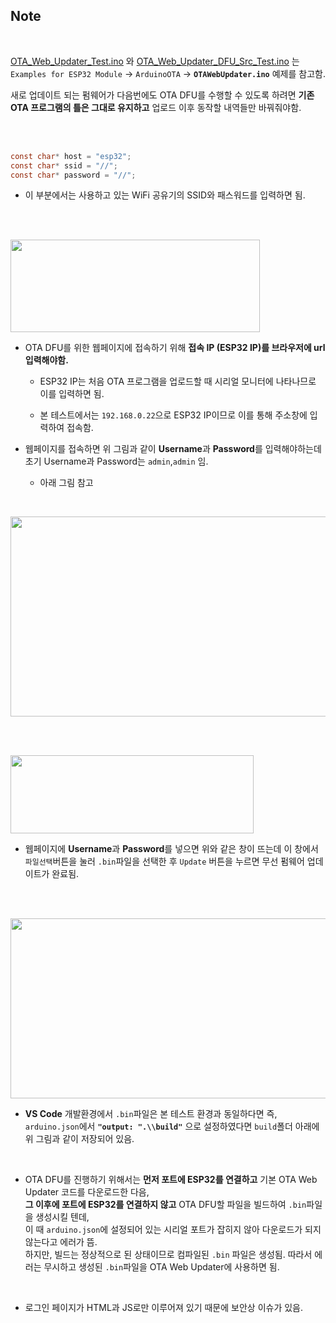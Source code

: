 ## Note

<br>

[OTA_Web_Updater_Test.ino](https://github.com/taejin-seong/ESP32-Test-and-Project-Using-Arduino-Lib/tree/master/ESP32%20DevKitC%20V4/T06.%20OTA%20Web%20Updater) 와
[OTA_Web_Updater_DFU_Src_Test.ino](https://github.com/taejin-seong/ESP32-Test-and-Project-Using-Arduino-Lib/tree/master/ESP32%20DevKitC%20V4/T06.%20OTA%20Web%20Updater%20DFU%20Src)
 는 `Examples for ESP32 Module` → `ArduinoOTA` → **`OTAWebUpdater.ino`** 예제를 참고함.
 
새로 업데이트 되는 펌웨어가 다음번에도 OTA DFU를 수행할 수 있도록 하려면 **기존 OTA 프로그램의 틀은 그대로 유지하고** 업로드 이후 동작할 내역들만 바꿔줘야함.
 
 <br>
 <br>
 
 ```C
 const char* host = "esp32";
 const char* ssid = "//";
 const char* password = "//";
 ```
 * 이 부분에서는 사용하고 있는 WiFi 공유기의 SSID와 패스워드를 입력하면 됨.

 <br>
 <br>
 
<p align="left">
   <img src="https://user-images.githubusercontent.com/70312248/169790338-3b4da6bd-a2d4-4614-ba46-116ab75d1f73.PNG" width="399" height="148"/>  
</p> 

* OTA DFU를 위한 웹페이지에 접속하기 위해 **접속 IP (ESP32 IP)를 브라우저에 url 입력해야함.**

  + ESP32 IP는 처음 OTA 프로그램을 업로드할 때 시리얼 모니터에 나타나므로 이를 입력하면 됨.

  + 본 테스트에서는 `192.168.0.22`으로 ESP32 IP이므로 이를 통해 주소창에 입력하여 접속함.

* 웹페이지를 접속하면 위 그림과 같이 **Username**과 **Password**를 입력해야하는데 초기 Username과 Password는 `admin`,`admin` 임.

  + 아래 그림 참고
   
<br>

<p align="left">
   <img src="https://user-images.githubusercontent.com/70312248/169790561-dca39ec9-a100-4193-97b4-d0b7a140fdc9.PNG" width="1127" height="320"/>  
</p> 

<br>
<br>


<p align="left">
   <img src="https://user-images.githubusercontent.com/70312248/169792554-68ecc69d-551f-49f5-846a-898f69b565f8.png" width="389" height="125"/>  
</p> 

* 웹페이지에 **Username**과 **Password**를 넣으면 위와 같은 창이 뜨는데 이 창에서 `파일선택`버튼을 눌러 `.bin`파일을 선택한 후 `Update` 버튼을 누르면 무선 펌웨어 업데이트가 완료됨.

<br>
<br>


<p align="left">
   <img src="https://user-images.githubusercontent.com/70312248/169790546-dff876c8-9f18-4fc2-b26b-ce1f075bd421.PNG" width="597" height="288"/>  
</p> 

* **VS Code** 개발환경에서 `.bin`파일은 본 테스트 환경과 동일하다면 즉, `arduino.json`에서 **`"output: ".\\build"`** 으로 설정하였다면 `build`폴더 아래에 위 그림과 같이 저장되어 있음.


<br>

* OTA DFU를 진행하기 위해서는 **먼저 포트에 ESP32를 연결하고** 기본 OTA Web Updater 코드를 다운로드한 다음,  <br>
 **그 이후에 포트에 ESP32를 연결하지 않고** OTA DFU할 파일을 빌드하여 `.bin`파일을 생성시킬 텐데,  <br>
  이 때 `arduino.json`에 설정되어 있는 시리얼 포트가 잡히지 않아 다운로드가 되지 않는다고 에러가 뜸. <br> 
  하지만, 빌드는 정상적으로 된 상태이므로  컴파일된 `.bin` 파일은 생성됨. 따라서 에러는 무시하고 생성된 `.bin`파일을  OTA Web Updater에 사용하면 됨.

<br>

* 로그인 페이지가 HTML과 JS로만 이루어져 있기 때문에 보안상 이슈가 있음. 


